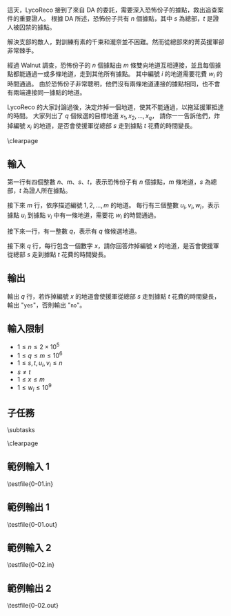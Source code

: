 #

<!-- \begin{figure}[h]
\centering
\includegraphics[width=2in]{TODO.jpg}
\caption{TODO: 圖片說明}
\end{figure} -->

這天，LycoReco 接到了來自 DA 的委託，需要深入恐怖份子的據點，救出追查案件的重要證人。
根據 DA 所述，恐怖份子共有 $n$ 個據點，其中 $s$ 為總部，$t$ 是證人被囚禁的據點。

解決支部的敵人，對訓練有素的千束和瀧奈並不困難。然而從總部來的菁英援軍卻非常棘手。

經過 Walnut 調查，恐怖份子的 $n$ 個據點由 $m$ 條雙向地道互相連接，並且每個據點都能通過一或多條地道，走到其他所有據點。
其中編號 $i$ 的地道需要花費 $w_i$ 的時間通過。
由於恐怖份子非常聰明，他們沒有兩條地道連接的據點相同，也不會有兩端連接同一據點的地道。

LycoReco 的大家討論過後，決定炸掉一個地道，使其不能通過，以拖延援軍抵達的時間。
大家列出了 $q$ 個候選的目標地道 $x_1, x_2, \dots, x_q$，
請你一一告訴他們，炸掉編號 $x_i$ 的地道，是否會使援軍從總部 $s$ 走到據點 $t$ 花費的時間變長。

\clearpage

## 輸入

第一行有四個整數 $n$、$m$、$s$、$t$，表示恐怖份子有 $n$ 個據點，$m$ 條地道，$s$ 為總部，$t$ 為證人所在據點。

接下來 $m$ 行，依序描述編號 $1, 2, \dots, m$ 的地道。
每行有三個整數 $u_i, v_i, w_i$，表示據點 $u_i$ 到據點 $v_i$ 中有一條地道，需要花 $w_i$ 的時間通過。

接下來一行，有一整數 $q$，表示有 $q$ 條候選地道。

接下來 $q$ 行，每行包含一個數字 $x$，請你回答炸掉編號 $x$ 的地道，是否會使援軍從總部 $s$ 走到據點 $t$ 花費的時間變長。

## 輸出

輸出 $q$ 行，若炸掉編號 $x$ 的地道會使援軍從總部 $s$ 走到據點 $t$ 花費的時間變長，輸出 "`yes`"，否則輸出 "`no`"。

## 輸入限制
 - $1 \le n \leq 2 \times 10^5$
 - $1 \le q \le m \le 10^6$
 - $1 \le s, t, u_i, v_i \le n$
 - $s \ne t$
 - $1 \le x \le m$
 - $1 \le w_i \le 10^9$

## 子任務
\subtasks

\clearpage

## 範例輸入 1
\testfile{0-01.in}

## 範例輸出 1
\testfile{0-01.out}

## 範例輸入 2
\testfile{0-02.in}

## 範例輸出 2
\testfile{0-02.out}
